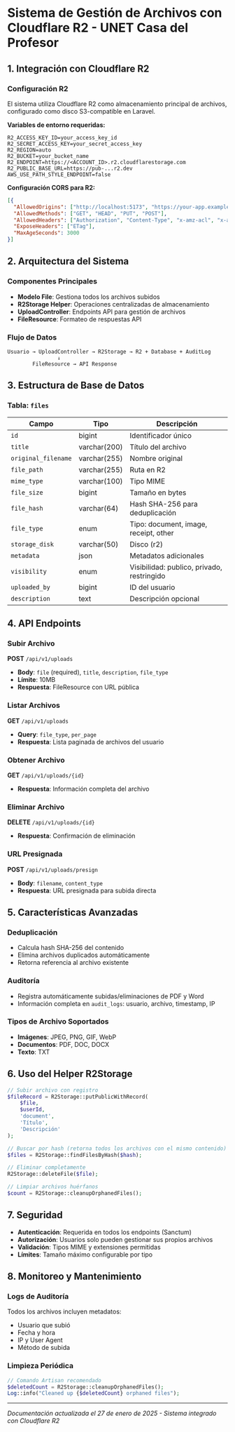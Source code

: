 # Sistema de Gestión de Archivos con Cloudflare R2 - UNET Casa del Profesor

## 1. Integración con Cloudflare R2

### Configuración R2
El sistema utiliza Cloudflare R2 como almacenamiento principal de archivos, configurado como disco S3-compatible en Laravel.

**Variables de entorno requeridas:**
```env
R2_ACCESS_KEY_ID=your_access_key_id
R2_SECRET_ACCESS_KEY=your_secret_access_key
R2_REGION=auto
R2_BUCKET=your_bucket_name
R2_ENDPOINT=https://<ACCOUNT_ID>.r2.cloudflarestorage.com
R2_PUBLIC_BASE_URL=https://pub-...r2.dev
AWS_USE_PATH_STYLE_ENDPOINT=false
```

**Configuración CORS para R2:**
```json
[{
  "AllowedOrigins": ["http://localhost:5173", "https://your-app.example.com"],
  "AllowedMethods": ["GET", "HEAD", "PUT", "POST"],
  "AllowedHeaders": ["Authorization", "Content-Type", "x-amz-acl", "x-amz-date", "x-amz-content-sha256", "x-amz-meta-*"],
  "ExposeHeaders": ["ETag"],
  "MaxAgeSeconds": 3000
}]
```

## 2. Arquitectura del Sistema

### Componentes Principales
- **Modelo File**: Gestiona todos los archivos subidos
- **R2Storage Helper**: Operaciones centralizadas de almacenamiento
- **UploadController**: Endpoints API para gestión de archivos
- **FileResource**: Formateo de respuestas API

### Flujo de Datos
```
Usuario → UploadController → R2Storage → R2 + Database + AuditLog
                ↓
        FileResource → API Response
```

## 3. Estructura de Base de Datos

### Tabla: `files`
| Campo | Tipo | Descripción |
|-------|------|-------------|
| `id` | bigint | Identificador único |
| `title` | varchar(200) | Título del archivo |
| `original_filename` | varchar(255) | Nombre original |
| `file_path` | varchar(255) | Ruta en R2 |
| `mime_type` | varchar(100) | Tipo MIME |
| `file_size` | bigint | Tamaño en bytes |
| `file_hash` | varchar(64) | Hash SHA-256 para deduplicación |
| `file_type` | enum | Tipo: document, image, receipt, other |
| `storage_disk` | varchar(50) | Disco (r2) |
| `metadata` | json | Metadatos adicionales |
| `visibility` | enum | Visibilidad: publico, privado, restringido |
| `uploaded_by` | bigint | ID del usuario |
| `description` | text | Descripción opcional |

## 4. API Endpoints

### Subir Archivo
**POST** `/api/v1/uploads`
- **Body**: `file` (required), `title`, `description`, `file_type`
- **Límite**: 10MB
- **Respuesta**: FileResource con URL pública

### Listar Archivos
**GET** `/api/v1/uploads`
- **Query**: `file_type`, `per_page`
- **Respuesta**: Lista paginada de archivos del usuario

### Obtener Archivo
**GET** `/api/v1/uploads/{id}`
- **Respuesta**: Información completa del archivo

### Eliminar Archivo
**DELETE** `/api/v1/uploads/{id}`
- **Respuesta**: Confirmación de eliminación

### URL Presignada
**POST** `/api/v1/uploads/presign`
- **Body**: `filename`, `content_type`
- **Respuesta**: URL presignada para subida directa

## 5. Características Avanzadas

### Deduplicación
- Calcula hash SHA-256 del contenido
- Elimina archivos duplicados automáticamente
- Retorna referencia al archivo existente

### Auditoría
- Registra automáticamente subidas/eliminaciones de PDF y Word
- Información completa en `audit_logs`: usuario, archivo, timestamp, IP

### Tipos de Archivo Soportados
- **Imágenes**: JPEG, PNG, GIF, WebP
- **Documentos**: PDF, DOC, DOCX
- **Texto**: TXT

## 6. Uso del Helper R2Storage

```php
// Subir archivo con registro
$fileRecord = R2Storage::putPublicWithRecord(
    $file,
    $userId,
    'document',
    'Título',
    'Descripción'
);

// Buscar por hash (retorna todos los archivos con el mismo contenido)
$files = R2Storage::findFilesByHash($hash);

// Eliminar completamente
R2Storage::deleteFile($file);

// Limpiar archivos huérfanos
$count = R2Storage::cleanupOrphanedFiles();
```

## 7. Seguridad

- **Autenticación**: Requerida en todos los endpoints (Sanctum)
- **Autorización**: Usuarios solo pueden gestionar sus propios archivos
- **Validación**: Tipos MIME y extensiones permitidas
- **Límites**: Tamaño máximo configurable por tipo

## 8. Monitoreo y Mantenimiento

### Logs de Auditoría
Todos los archivos incluyen metadatos:
- Usuario que subió
- Fecha y hora
- IP y User Agent
- Método de subida

### Limpieza Periódica
```php
// Comando Artisan recomendado
$deletedCount = R2Storage::cleanupOrphanedFiles();
Log::info("Cleaned up {$deletedCount} orphaned files");
```

---

*Documentación actualizada el 27 de enero de 2025 - Sistema integrado con Cloudflare R2*
